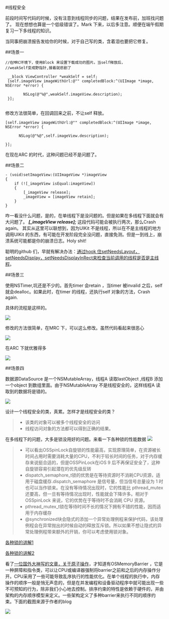 #线程安全

前段时间写代码的时候，没有注意到线程同步的问题，结果在发布前，加班找问题了。
现在想想也算是一个低级错误了。Mark 下来，以后多注意。顺便在端午假期复习一下多线程的知识。




当同事把崩溃报告发给你的时候，对于自己写的类，含着泪也要把它修复。

##场景一
```
//在MRC环境下，使用Block 来设置下载成功的图片。当self释放后，
//weakSelf变成野指针,接着就悲剧了

 __block ViewController *weakSelf = self;
 [self.imageView imageWithUrl:@"" completedBlock:^(UIImage *image, NSError *error) {
        
        NSLog(@"%@",weakSelf.imageView.description);
 }];
    
```


修改方法很简单，在回调回来之前，不让self 释放。

```
[self.imageView imageWithUrl:@"" completedBlock:^(UIImage *image, NSError *error) {
        
      NSLog(@"%@",self.imageView.description);
             
}];
```

在现在ARC 的时代，这种问题已经不是问题了。

##场景二

```
- (void)setImageView:(UIImageView *)imageView
{
    if (![_imageView isEqual:imageView])
    {
        [_imageView release];
        _imageView = [imageView retain];
    }
}

```

咋一看没什么问题，是的，在单线程下是没问题的。但是如果在多线程下面就会有大问题了。
***[_imageView release];*** 这段代码可能会被执行两次，那么Crash again。
其实从这里可以联想到，因为UIKit 不是线程，所以在不是主线程的地方调用UIKit 的东西，有可能在开发阶段完全没问题，直接免测。但是一到线上，崩溃系统可能都是你的崩溃日志。Holy shit!

聪明的github 们，早就有解决办法：[通过hook 住setNeedsLayout，setNeedsDisplay，setNeedsDisplayInRect来检查当前调用的线程是否是主线程](https://gist.github.com/steipete/5664345)。


##场景三

使用NSTimer,坑还是不少的。首先timer 会retain ，当timer 被invalid 之后，self 就会dealloc。如果此时，在timer 的线程，还执行self 对象的方法，Crash again.

具体的流程是这样的。

![](./1.png)

修改的方法很简单，在MRC 下，可以这么修改。虽然代码看起来很恶心

![](./2.png)

在ARC 下就优雅得多

![](./3.png)

##场景四

数据源DataSource 是一个NSMutableArray，线程A 读取lastObject ,线程B 添加一个object 到数组里面。由于NSMutableArray 不是线程安全的，这样线程A 读取到的数据将是错的。

![](./4.png)

设计一个线程安全的类，真累。怎样才是线程安全的类？
> * 该类的对象可以被多个线程安全的访问
> * 线程访问对象的方法都可以得到正确的结果。

在多线程下的问题，大多是锁没用好的问题。来看一下各种锁的性能数据
![](./6.png)

> * 可以看出OSSpinLock自旋锁的性能最高，实现原理简单，在资源被长时间占用时需要消耗大量的CPU，不利于较长时间的任务，对于内存缓存来说挺合适的，但是OSSPinLock在iOS 9 后不再保证安全了，这种自旋锁容易引起潜在的优先级反转
> * dispatch_semaphore_t锁的优势是在等待资源时不消耗CPU资源，适用于磁盘缓存.dispatch_semaphore 是信号量，但当信号总量设为 1 时也可以当作锁来。在没有等待情况出现时，它的性能比 pthread_mutex 还要高，但一旦有等待情况出现时，性能就会下降许多。相对于 OSSpinLock 来说，它的优势在于等待时不会消耗 CPU 资源。
> * pthread_mutex_t锁在等待时间不长的情况下拥有不错的性能，因而适用于内存缓存
> * @synchronized块会隐式的添加一个异常处理例程来保护代码，该处理例程会在异常抛出的时候自动的释放互斥锁。所以如果不想让隐式的异常处理例程带来额外的开销，你可以考虑使用锁对象。
> 
 

[各种锁的讲解1](http://www.jianshu.com/p/35dd92bcfe8c)

[各种锁的讲解2](http://www.devtalking.com/articles/read-threading-programming-guide-4/)

看了[一位国外大神写的文章，关于原子操作](https://www.mikeash.com/pyblog/friday-qa-2011-03-04-a-tour-of-osatomic.html)，才知道有OSMemoryBarrier ，它是一种屏障和指令类，可以让CPU或编译器强制将barrier之前和之后的内存操作分开。CPU采用了一些可能导致乱序执行的性能优化。在单个线程的执行中，内存操作的顺序一般是悄无声息的，但是在并发编程和设备驱动程序中就可能出现一些不可预知的行为，除非我们小心地去控制。排序约束的特性是依赖于硬件的，并由架构的内存顺序模型来定义。一些架构定义了多种barrier来执行不同的顺序约束。下面的截图来源于作者的blog

![](./5.png)
